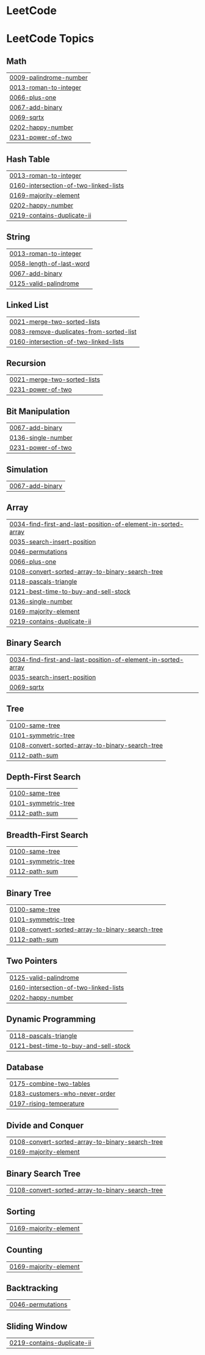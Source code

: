 # LeetCode
<!---LeetCode Topics Start-->
# LeetCode Topics
## Math
|  |
| ------- |
| [0009-palindrome-number](https://github.com/43Atharv/LeetCode/tree/master/0009-palindrome-number) |
| [0013-roman-to-integer](https://github.com/43Atharv/LeetCode/tree/master/0013-roman-to-integer) |
| [0066-plus-one](https://github.com/43Atharv/LeetCode/tree/master/0066-plus-one) |
| [0067-add-binary](https://github.com/43Atharv/LeetCode/tree/master/0067-add-binary) |
| [0069-sqrtx](https://github.com/43Atharv/LeetCode/tree/master/0069-sqrtx) |
| [0202-happy-number](https://github.com/43Atharv/LeetCode/tree/master/0202-happy-number) |
| [0231-power-of-two](https://github.com/43Atharv/LeetCode/tree/master/0231-power-of-two) |
## Hash Table
|  |
| ------- |
| [0013-roman-to-integer](https://github.com/43Atharv/LeetCode/tree/master/0013-roman-to-integer) |
| [0160-intersection-of-two-linked-lists](https://github.com/43Atharv/LeetCode/tree/master/0160-intersection-of-two-linked-lists) |
| [0169-majority-element](https://github.com/43Atharv/LeetCode/tree/master/0169-majority-element) |
| [0202-happy-number](https://github.com/43Atharv/LeetCode/tree/master/0202-happy-number) |
| [0219-contains-duplicate-ii](https://github.com/43Atharv/LeetCode/tree/master/0219-contains-duplicate-ii) |
## String
|  |
| ------- |
| [0013-roman-to-integer](https://github.com/43Atharv/LeetCode/tree/master/0013-roman-to-integer) |
| [0058-length-of-last-word](https://github.com/43Atharv/LeetCode/tree/master/0058-length-of-last-word) |
| [0067-add-binary](https://github.com/43Atharv/LeetCode/tree/master/0067-add-binary) |
| [0125-valid-palindrome](https://github.com/43Atharv/LeetCode/tree/master/0125-valid-palindrome) |
## Linked List
|  |
| ------- |
| [0021-merge-two-sorted-lists](https://github.com/43Atharv/LeetCode/tree/master/0021-merge-two-sorted-lists) |
| [0083-remove-duplicates-from-sorted-list](https://github.com/43Atharv/LeetCode/tree/master/0083-remove-duplicates-from-sorted-list) |
| [0160-intersection-of-two-linked-lists](https://github.com/43Atharv/LeetCode/tree/master/0160-intersection-of-two-linked-lists) |
## Recursion
|  |
| ------- |
| [0021-merge-two-sorted-lists](https://github.com/43Atharv/LeetCode/tree/master/0021-merge-two-sorted-lists) |
| [0231-power-of-two](https://github.com/43Atharv/LeetCode/tree/master/0231-power-of-two) |
## Bit Manipulation
|  |
| ------- |
| [0067-add-binary](https://github.com/43Atharv/LeetCode/tree/master/0067-add-binary) |
| [0136-single-number](https://github.com/43Atharv/LeetCode/tree/master/0136-single-number) |
| [0231-power-of-two](https://github.com/43Atharv/LeetCode/tree/master/0231-power-of-two) |
## Simulation
|  |
| ------- |
| [0067-add-binary](https://github.com/43Atharv/LeetCode/tree/master/0067-add-binary) |
## Array
|  |
| ------- |
| [0034-find-first-and-last-position-of-element-in-sorted-array](https://github.com/43Atharv/LeetCode/tree/master/0034-find-first-and-last-position-of-element-in-sorted-array) |
| [0035-search-insert-position](https://github.com/43Atharv/LeetCode/tree/master/0035-search-insert-position) |
| [0046-permutations](https://github.com/43Atharv/LeetCode/tree/master/0046-permutations) |
| [0066-plus-one](https://github.com/43Atharv/LeetCode/tree/master/0066-plus-one) |
| [0108-convert-sorted-array-to-binary-search-tree](https://github.com/43Atharv/LeetCode/tree/master/0108-convert-sorted-array-to-binary-search-tree) |
| [0118-pascals-triangle](https://github.com/43Atharv/LeetCode/tree/master/0118-pascals-triangle) |
| [0121-best-time-to-buy-and-sell-stock](https://github.com/43Atharv/LeetCode/tree/master/0121-best-time-to-buy-and-sell-stock) |
| [0136-single-number](https://github.com/43Atharv/LeetCode/tree/master/0136-single-number) |
| [0169-majority-element](https://github.com/43Atharv/LeetCode/tree/master/0169-majority-element) |
| [0219-contains-duplicate-ii](https://github.com/43Atharv/LeetCode/tree/master/0219-contains-duplicate-ii) |
## Binary Search
|  |
| ------- |
| [0034-find-first-and-last-position-of-element-in-sorted-array](https://github.com/43Atharv/LeetCode/tree/master/0034-find-first-and-last-position-of-element-in-sorted-array) |
| [0035-search-insert-position](https://github.com/43Atharv/LeetCode/tree/master/0035-search-insert-position) |
| [0069-sqrtx](https://github.com/43Atharv/LeetCode/tree/master/0069-sqrtx) |
## Tree
|  |
| ------- |
| [0100-same-tree](https://github.com/43Atharv/LeetCode/tree/master/0100-same-tree) |
| [0101-symmetric-tree](https://github.com/43Atharv/LeetCode/tree/master/0101-symmetric-tree) |
| [0108-convert-sorted-array-to-binary-search-tree](https://github.com/43Atharv/LeetCode/tree/master/0108-convert-sorted-array-to-binary-search-tree) |
| [0112-path-sum](https://github.com/43Atharv/LeetCode/tree/master/0112-path-sum) |
## Depth-First Search
|  |
| ------- |
| [0100-same-tree](https://github.com/43Atharv/LeetCode/tree/master/0100-same-tree) |
| [0101-symmetric-tree](https://github.com/43Atharv/LeetCode/tree/master/0101-symmetric-tree) |
| [0112-path-sum](https://github.com/43Atharv/LeetCode/tree/master/0112-path-sum) |
## Breadth-First Search
|  |
| ------- |
| [0100-same-tree](https://github.com/43Atharv/LeetCode/tree/master/0100-same-tree) |
| [0101-symmetric-tree](https://github.com/43Atharv/LeetCode/tree/master/0101-symmetric-tree) |
| [0112-path-sum](https://github.com/43Atharv/LeetCode/tree/master/0112-path-sum) |
## Binary Tree
|  |
| ------- |
| [0100-same-tree](https://github.com/43Atharv/LeetCode/tree/master/0100-same-tree) |
| [0101-symmetric-tree](https://github.com/43Atharv/LeetCode/tree/master/0101-symmetric-tree) |
| [0108-convert-sorted-array-to-binary-search-tree](https://github.com/43Atharv/LeetCode/tree/master/0108-convert-sorted-array-to-binary-search-tree) |
| [0112-path-sum](https://github.com/43Atharv/LeetCode/tree/master/0112-path-sum) |
## Two Pointers
|  |
| ------- |
| [0125-valid-palindrome](https://github.com/43Atharv/LeetCode/tree/master/0125-valid-palindrome) |
| [0160-intersection-of-two-linked-lists](https://github.com/43Atharv/LeetCode/tree/master/0160-intersection-of-two-linked-lists) |
| [0202-happy-number](https://github.com/43Atharv/LeetCode/tree/master/0202-happy-number) |
## Dynamic Programming
|  |
| ------- |
| [0118-pascals-triangle](https://github.com/43Atharv/LeetCode/tree/master/0118-pascals-triangle) |
| [0121-best-time-to-buy-and-sell-stock](https://github.com/43Atharv/LeetCode/tree/master/0121-best-time-to-buy-and-sell-stock) |
## Database
|  |
| ------- |
| [0175-combine-two-tables](https://github.com/43Atharv/LeetCode/tree/master/0175-combine-two-tables) |
| [0183-customers-who-never-order](https://github.com/43Atharv/LeetCode/tree/master/0183-customers-who-never-order) |
| [0197-rising-temperature](https://github.com/43Atharv/LeetCode/tree/master/0197-rising-temperature) |
## Divide and Conquer
|  |
| ------- |
| [0108-convert-sorted-array-to-binary-search-tree](https://github.com/43Atharv/LeetCode/tree/master/0108-convert-sorted-array-to-binary-search-tree) |
| [0169-majority-element](https://github.com/43Atharv/LeetCode/tree/master/0169-majority-element) |
## Binary Search Tree
|  |
| ------- |
| [0108-convert-sorted-array-to-binary-search-tree](https://github.com/43Atharv/LeetCode/tree/master/0108-convert-sorted-array-to-binary-search-tree) |
## Sorting
|  |
| ------- |
| [0169-majority-element](https://github.com/43Atharv/LeetCode/tree/master/0169-majority-element) |
## Counting
|  |
| ------- |
| [0169-majority-element](https://github.com/43Atharv/LeetCode/tree/master/0169-majority-element) |
## Backtracking
|  |
| ------- |
| [0046-permutations](https://github.com/43Atharv/LeetCode/tree/master/0046-permutations) |
## Sliding Window
|  |
| ------- |
| [0219-contains-duplicate-ii](https://github.com/43Atharv/LeetCode/tree/master/0219-contains-duplicate-ii) |
<!---LeetCode Topics End-->